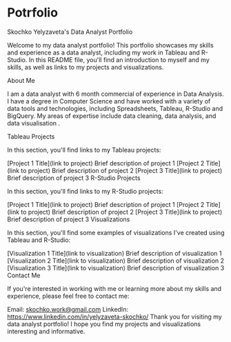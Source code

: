# Potrfolio

Skochko Yelyzaveta's Data Analyst Portfolio

Welcome to my data analyst portfolio! This portfolio showcases my skills and experience as a data analyst, including my work in Tableau and R-Studio. In this README file, you'll find an introduction to myself and my skills, as well as links to my projects and visualizations.

About Me

I am a data analyst with 6 month commercial of experience in Data Analysis. I have a degree in Computer Science and have worked with a variety of data tools and technologies, including Spreadsheets, Tableau, R-Studio and BigQuery. My areas of expertise include data cleaning, data analysis, and data visualisation .

Tableau Projects

In this section, you'll find links to my Tableau projects:

[Project 1 Title](link to project)
Brief description of project 1
[Project 2 Title](link to project)
Brief description of project 2
[Project 3 Title](link to project)
Brief description of project 3
R-Studio Projects

In this section, you'll find links to my R-Studio projects:

[Project 1 Title](link to project)
Brief description of project 1
[Project 2 Title](link to project)
Brief description of project 2
[Project 3 Title](link to project)
Brief description of project 3
Visualizations

In this section, you'll find some examples of visualizations I've created using Tableau and R-Studio:

[Visualization 1 Title](link to visualization)
Brief description of visualization 1
[Visualization 2 Title](link to visualization)
Brief description of visualization 2
[Visualization 3 Title](link to visualization)
Brief description of visualization 3
Contact Me

If you're interested in working with me or learning more about my skills and experience, please feel free to contact me:

Email: skochko.work@gmail.com
LinkedIn:  https://www.linkedin.com/in/yelyzaveta-skochko/
Thank you for visiting my data analyst portfolio! I hope you find my projects and visualizations interesting and informative.
